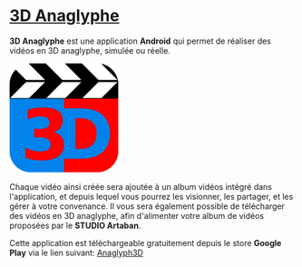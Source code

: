 # [3D Anaglyphe](https://github.com/v-pascal/Anaglyph3D)
**3D Anaglyphe** est une application **Android** qui permet de réaliser des vidéos en 3D anaglyphe, simulée ou réelle.

![Anaglyph3D icon](https://github.com/v-pascal/Anaglyph3D/blob/master/app/src/main/res/mipmap-xxxhdpi/ic_launcher.png)

Chaque vidéo ainsi créée sera ajoutée à un album vidéos intégré dans l'application, et depuis lequel vous pourrez les visionner, les partager, et les gérer à votre convenance.
Il vous sera également possible de télécharger des vidéos en 3D anaglyphe, afin d'alimenter votre album de vidéos proposées par le **STUDIO Artaban**.

Cette application est téléchargeable gratuitement depuis le store **Google Play** via le lien suivant: [Anaglyph3D](https://play.google.com/store/apps/details?id=com.studio.artaban.anaglyph3d)

